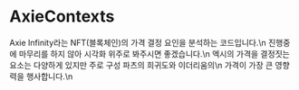 # AxieContexts


Axie Infinity라는 NFT(블록체인)의 가격 결정 요인을 분석하는 코드입니다.\n
진행중에 마무리를 하지 않아 시각화 위주로 봐주시면 좋겠습니다.\n
엑시의 가격을 결정짓는 요소는 다양하게 있지만 주로 구성 파츠의 희귀도와 이더리움의\n
가격이 가장 큰 영향력을 행사합니다.\n
